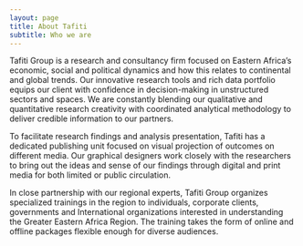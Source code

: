 ```yaml
---
layout: page
title: About Tafiti
subtitle: Who we are
---
```


Tafiti Group is a research and consultancy firm focused on Eastern Africa’s economic, social and political dynamics and how this relates to continental and global trends. Our innovative research tools and rich data portfolio equips our client with confidence in decision-making in unstructured sectors and spaces. We are constantly blending our qualitative and quantitative research creativity with coordinated analytical methodology to deliver credible information to our partners. 

To facilitate research findings and analysis presentation, Tafiti has a dedicated publishing unit focused on visual projection of outcomes on different media. Our graphical designers work closely with the researchers to bring out the ideas and sense of our findings through digital and print media for both limited or public circulation. 

In close partnership with our regional experts, Tafiti Group organizes specialized trainings in the region to individuals, corporate clients, governments and International organizations interested in understanding the Greater Eastern Africa Region. The training takes the form of online and offline packages flexible enough for diverse audiences. 
